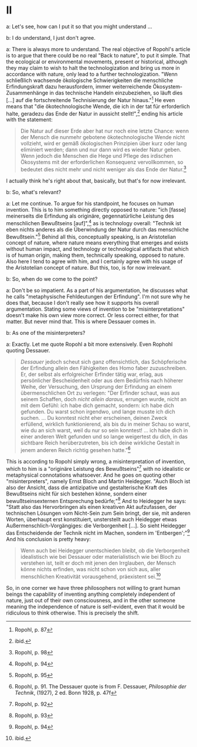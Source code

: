 # II

a: Let's see, how can I put it so that you might understand ...

b: I do understand, I just don't agree. 

a: There is always more to understand. The real objective of Ropohl's article is to argue that there could be no real "Back to nature", to put it simple. That the ecological or environmental movements, present or historical, although they may claim to wish to halt the technologization and bring us more in accordance with nature, only lead to a further technologization. "Wenn schließlich wachsende ökologische Schwierigkeiten die menschliche Erfindungskraft dazu herausfordern, immer weiterreichende Ökosystem-Zusammenhänge in das technische Handeln einzubeziehen, so läuft dies [...] auf die fortschreitende Technisierung der Natur hinaus."[^1] He even means that "die ökotechnologische Wende, die ich in der tat für erforderlich halte, geradezu das Ende der Natur in aussicht stellt!",[^2] ending his article with the statement: 

>Die Natur auf dieser Erde aber hat nur noch eine letzte Chance: wenn der Mensch die nunmehr gebotene ökotechnologische Wende nicht vollzieht, wird er gemäß ökologischen Prinzipien über kurz oder lang eliminiert werden; dann und nur dann wird es wieder Natur geben. Wenn jedoch die Menschen die Hege und Pflege des irdischen Ökosystems mit der erforderlichen Konsequenz vervollkommen, so bedeutet dies nicht mehr und nicht weniger als das Ende der Natur.[^3]

I actually think he's right about that, basically, but that's for now irrelevant.

b: So, what's relevant?

a: Let me continue. To argue for his standpoint, he focuses on human invention. This is to him something directly opposed to nature: "ich [fasse] meinerseits die Erfindung als originäre, gegennatürliche Leistung des menschlichen Bewußtseins [auf]",[^4] as is technology overall: "Technik ist eben nichts anderes als die Überwindung der Natur durch das menschliche Bewußtsein."[^5] Behind all this, conceptually speaking, is an Aristotelian concept of nature, where nature means everything that emerges and exists without human impact, and technology or technological artifacts that which is of human origin, making them, technically speaking, opposed to nature. Also here I tend to agree with him, and I certainly agree with his usage of the Aristotelian concept of nature. But this, too, is for now irrelevant.

b: So, when do we come to the point?

a: Don't be so impatient. As a part of his argumentation, he discusses what he calls "metaphysische Fehldeutungen der Erfindung". I'm not sure why he does that, because I don't really see how it supports his overall argumentation. Stating some views of invention to be "misinterpretations" doesn't make his own view more correct. Or less correct either, for that matter. But never mind that. This is where Dessauer comes in. 

b: As one of the misinterpreters? 

a: Exactly. Let me quote Ropohl a bit more extensively. Even Rophohl quoting Dessauer.
>*Dessauer* jedoch scheut sich ganz offensichtlich, das Schöpferische der Erfindung allein den Fähigkeiten des Homo faber zuzuschreiben. Er, der selbst als erfolgreicher Erfinder tätig war, erlag, aus persönlicher Bescheidenheit oder aus dem Bedürfnis nach höherer Weihe, der Versuchung, den Ursprung der Erfindung an einem übermenschlichen Ort zu verlegen: "Der Erfinder schaut, was aus seinem Schaffen, doch *nicht allein daraus*, errungen wurde, nicht an mit dem Gefühl: ich habe dich gemacht, sondern: ich habe dich gefunden. Du warst schon irgendwo, und lange musste ich dich suchen. ... Du konntest nicht eher erscheinen, deinen Zweck erfüllend, wirklich funktionierend, als bis du in meiner Schau so warst, wie du an sich warst, weil du nur so sein konntest! ... ich habe dich in einer anderen Welt gefunden und so lange weigertest du dich, in das sichtbare Reich herüberzutreten, bis ich deine wirkliche Gestalt in jenem anderen Reich richtig gesehen hatte."[^6]

This is according to Ropohl simply wrong, a misinterpretation of invention, which to him is a "originäre Leistung des Bewußtseins"[^7] with no idealistic or metaphysical connotations whatsoever. And he goes on quoting other "misinterpreters", namely Ernst Bloch and Martin Heidegger. "Auch Bloch ist also der Ansicht, dass die antizipative und gestalterische Kraft des Bewußtseins nicht für sich bestehen könne, sondern einer bewußtseinsexternen Entsprechung bedürfe;"[^8] And to Heidegger he says: "Statt also das Hervorbringen als einen kreativen Akt aufzufassen, der technischen Lösungen vom Nicht-Sein zum Sein bringt, der sie, mit anderen Worten, überhaupt erst konstituiert, unsterstellt auch Heidegger etwas Außermenschlich-Vorgängiges: die Verborgenheit [...]. So sieht Heidegger das Entscheidende der Technik nicht im Machen, sondern im 'Entbergen';"[^9] And his conclusion is pretty heavy:
> Wenn auch bei Heidegger unentschieden bleibt, ob die Verborgenheit idealistisch wie bei Dessauer oder materialistisch wie bei Bloch zu verstehen ist, teilt er doch mit jenen den Irrglauben, der Mensch könne nichts erfinden, was nicht schon von sich aus, aller menschlichen Kreativität vorausgehend, präexistent sei.[^10]

So, in one corner we have three philosophers not willing to grant human beings the capability of inventing anything completely independent of nature, just out of their own consciousness, and in the other someone meaning the independence of nature is self-evident, even that it would be ridiculous to think otherwise. This is precisely the shift.


[^1]: Ropohl, p. 87
[^2]: ibid.
[^3]: Ropohl, p. 98
[^4]: Ropohl, p. 94
[^5]: Ropohl, p. 95
[^6]: Ropohl, p. 91. The Dessauer quote is from F. Dessauer, *Philosophie der Technik*, (1927), 2 ed. Bonn 1928, p. 47f
[^7]: Ropohl, p. 92
[^8]: Ropohl, p. 93
[^9]: Ropohl, p. 94
[^10]: ibid.